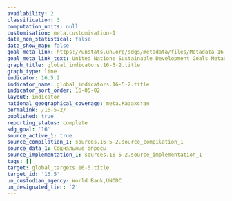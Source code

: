 ```yaml
---
availability: 2
classification: 3
computation_units: null
customisation: meta.customisation-1
data_non_statistical: false
data_show_map: false
goal_meta_link: https://unstats.un.org/sdgs/metadata/files/Metadata-16-05-02.pdf
goal_meta_link_text: United Nations Sustainable Development Goals Metadata (pdf 1361kB)
graph_title: global_indicators.16-5-2.title
graph_type: line
indicator: 16.5.2
indicator_name: global_indicators.16-5-2.title
indicator_sort_order: 16-05-02
layout: indicator
national_geographical_coverage: meta.Казахстан
permalink: /16-5-2/
published: true
reporting_status: complete
sdg_goal: '16'
source_active_1: true
source_compilation_1: sources.16-5-2.source_compilation_1
source_data_1: Социальные опросы
source_implementation_1: sources.16-5-2.source_implementation_1
tags: []
target: global_targets.16-5.title
target_id: '16.5'
un_custodian_agency: World Bank,UNODC
un_designated_tier: '2'
---
```

